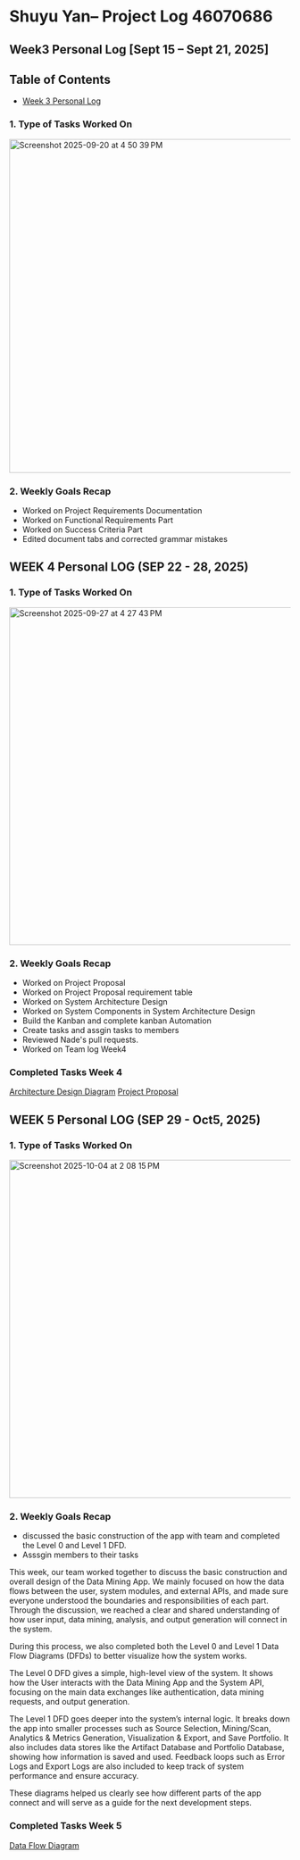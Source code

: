 # Shuyu Yan– Project Log  46070686

## Week3 Personal Log [Sept 15 – Sept 21, 2025]
## Table of Contents
- [Week 3 Personal Log](#week-3-personal-log-sep-15-21-2025)

### 1. Type of Tasks Worked On

<img width="1047" height="598" alt="Screenshot 2025-09-20 at 4 50 39 PM" src="https://github.com/user-attachments/assets/0914c3cc-61b8-4ad5-b780-70656426e655" />


### 2. Weekly Goals Recap
- Worked on Project Requirements Documentation  
- Worked on Functional Requirements Part  
- Worked on Success Criteria Part  
- Edited document tabs and corrected grammar mistakes  

## WEEK 4 Personal LOG (SEP 22 - 28, 2025)

### 1. Type of Tasks Worked On

<img width="1061" height="605" alt="Screenshot 2025-09-27 at 4 27 43 PM" src="https://github.com/user-attachments/assets/1f5ebd75-d371-4324-989b-9ff1f1338819" />

### 2. Weekly Goals Recap
- Worked on Project Proposal
- Worked on Project Proposal requirement table
- Worked on System Architecture Design
- Worked on System Components in System Architecture Design
- Build the Kanban and complete kanban Automation
- Create tasks and assgin tasks to members
- Reviewed Nade's pull requests.
- Worked on Team log Week4

### Completed Tasks Week 4

[Architecture Design Diagram](https://docs.google.com/document/d/1fZNTCu4YO0CFwIvErlJ1agD4Zyxgh6q11CnjB686NzY/edit?usp=sharing)
[Project Proposal](https://github.com/COSC-499-W2025/capstone-project-team-17-1/blob/main/docs/Plan/Project%20Porposal.md)


## WEEK 5 Personal LOG (SEP 29 - Oct5, 2025)

### 1. Type of Tasks Worked On
<img width="1059" height="606" alt="Screenshot 2025-10-04 at 2 08 15 PM" src="https://github.com/user-attachments/assets/6d757bcb-51d6-4447-afe3-2b5b4ee07d23" />

### 2. Weekly Goals Recap
- discussed the basic construction of the app with team and completed the Level 0 and Level 1 DFD.
- Asssgin members to their tasks

This week, our team worked together to discuss the basic construction and overall design of the Data Mining App. We mainly focused on how the data flows between the user, system modules, and external APIs, and made sure everyone understood the boundaries and responsibilities of each part. Through the discussion, we reached a clear and shared understanding of how user input, data mining, analysis, and output generation will connect in the system.

During this process, we also completed both the Level 0 and Level 1 Data Flow Diagrams (DFDs) to better visualize how the system works.

The Level 0 DFD gives a simple, high-level view of the system. It shows how the User interacts with the Data Mining App and the System API, focusing on the main data exchanges like authentication, data mining requests, and output generation.

The Level 1 DFD goes deeper into the system’s internal logic. It breaks down the app into smaller processes such as Source Selection, Mining/Scan, Analytics & Metrics Generation, Visualization & Export, and Save Portfolio. It also includes data stores like the Artifact Database and Portfolio Database, showing how information is saved and used. Feedback loops such as Error Logs and Export Logs are also included to keep track of system performance and ensure accuracy.

These diagrams helped us clearly see how different parts of the app connect and will serve as a guide for the next development steps.

### Completed Tasks Week 5
[Data Flow Diagram](https://github.com/COSC-499-W2025/capstone-project-team-17-1/blob/main/docs/design/L0%26L1%20DFD.png)
